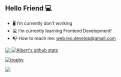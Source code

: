 ## Hello Friend :computer:

- :desktop_computer:  I’m currently don't working
- :computer:  I’m currently learning Frontend Development!
- :mailbox_with_no_mail: How to reach me: web.leo.develop@gmail.com

<a href="https://github.com/webleodev">
  <img align="center" src="https://github-readme-stats.vercel.app/api/top-langs/?username=webleodev&theme=dark&hide_langs_below=1&card_width=350" />
</a>

<a href="https://github.com/webleodev">
 <img align="center" src="https://github-readme-stats.vercel.app/api?username=webleodev&show_icons=true&theme=dark&line_height=33" alt="Albert's github stats"/>
</a>

[![trophy](https://github-profile-trophy.vercel.app/?username=webleodev&theme=onedark&row=1)](https://github.com/ryo-ma/github-profile-trophy)

![](https://komarev.com/ghpvc/?username=webleodev&color=gray&style=flat)
